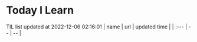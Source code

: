 # Today I Learn 
TIL list updated at 2022-12-06 02:16:01
| name | url | updated time |
| :--- | -- | -- |
